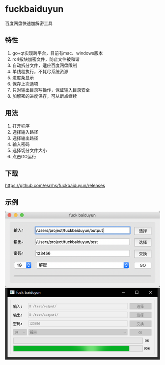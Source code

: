 # fuckbaiduyun
百度网盘快速加解密工具

## 特性
1. go+qt实现跨平台，目前有mac、windows版本
2. rc4按块加密文件，防止文件被和谐
3. 自动拆分文件，适应百度网盘限制
4. 单线程执行，不耗尽系统资源
5. 进度条显示
6. 保存上次选项
7. 只对输出目录写操作，保证输入目录安全
8. 加解密的进度保存，可从断点继续

## 用法
1. 打开程序
2. 选择输入路径
3. 选择输出路径
4. 输入密码
5. 选择切分文件大小
6. 点击GO运行

## 下载
https://github.com/esrrhs/fuckbaiduyun/releases

## 示例
![image](show.png)
![image](showwin.png)
